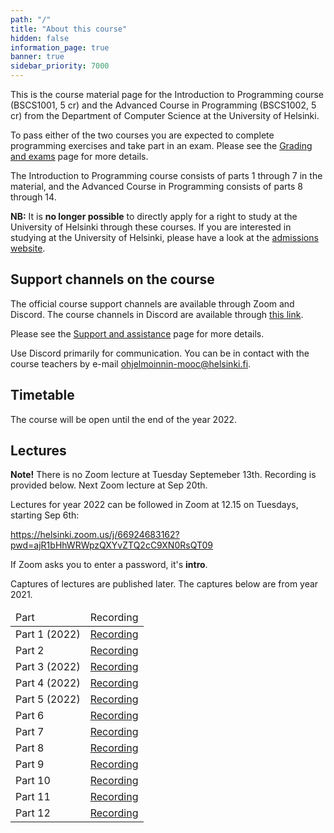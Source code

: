 ```yaml
---
path: "/"
title: "About this course"
hidden: false
information_page: true
banner: true
sidebar_priority: 7000
---
```


This is the course material page for the Introduction to Programming course (BSCS1001, 5 cr) and the Advanced Course in Programming (BSCS1002, 5 cr) from the Department of Computer Science at the University of Helsinki.

To pass either of the two courses you are expected to complete programming exercises and take part in an exam. Please see the [Grading and exams](/grading-and-exams) page for more details.

The Introduction to Programming course consists of parts 1 through 7 in the material, and the Advanced Course in Programming consists of parts 8 through 14.

**NB:** It is **no longer possible** to directly apply for a right to study at the University of Helsinki through these courses. If you are interested in studying at the University of Helsinki, please have a look at the [admissions website](https://www.helsinki.fi/en/admissions-and-education).

## Support channels on the course

The official course support channels are available through Zoom and Discord. The course channels in Discord are available through [this link](https://study.cs.helsinki.fi/discord/join/ohjelmoinnin_mooc).

Please see the [Support and assistance](/support-and-assistance) page for more details.

Use Discord primarily for communication. You can be in contact with the course teachers by e-mail ohjelmoinnin-mooc@helsinki.fi.

## Timetable

The course will be open until the end of the year 2022.

## Lectures

<strong>Note!</strong> There is no Zoom lecture at Tuesday Septemeber 13th. Recording is provided below. Next Zoom lecture at Sep 20th.

Lectures for year 2022 can be followed in Zoom at 12.15 on Tuesdays, starting Sep 6th:

https://helsinki.zoom.us/j/66924683162?pwd=ajR1bHhWRWpzQXYvZTQ2cC9XN0RsQT09

If Zoom asks you to enter a password, it's <strong>intro</strong>.

Captures of lectures are published later. The captures below are from year 2021.

<table>
  <thead>
    <tr>
      <td>Part</td>
      <td>Recording</td>
    </tr>
  </thead>
  <tbody>
    <tr>
      <td>Part 1 (2022)</td>
      <td><a href="https://youtu.be/AWkZLibDfg4">Recording</a></td>
    </tr>
    <tr>
      <td>Part 2</td>
      <td><a href="https://youtu.be/W1ybi4ZGaLY">Recording</a></td>
    </tr>
    <tr>
      <td>Part 3 (2022)</td>
      <td><a href="https://youtu.be/Xqb_SnPETUY">Recording</a></td>
    </tr>
    <tr>
      <td>Part 4 (2022)</td>
      <td><a href="https://youtu.be/qmOpBRKzgZc">Recording</a></td>
    </tr>
    <tr>
      <td>Part 5 (2022)</td>
      <td><a href="https://youtu.be/X-XTcZuMj_k">Recording</a></td>
    </tr>
    <tr>
      <td>Part 6</td>
      <td><a href="https://youtu.be/ePghbQDhOKU">Recording</a></td>
    </tr>
    <tr>
      <td>Part 7</td>
      <td><a href="https://youtu.be/yftLKzcNhh4">Recording</a></td>
    </tr>
    <tr>
      <td>Part 8</td>
      <td><a href="https://youtu.be/oEdUNG9IB6w">Recording</a></td>
    </tr>
    <tr>
      <td>Part 9</td>
      <td><a href="https://youtu.be/BICLgzkPX9A">Recording</a></td>
    </tr>
    <tr>
      <td>Part 10</td>
      <td><a href="https://youtu.be/F5FF7WJZXdM">Recording</a></td>
    </tr>
    <tr>
      <td>Part 11</td>
      <td><a href="https://youtu.be/vp18ipCMSag">Recording</a></td>
    </tr>
    <tr>
      <td>Part 12</td>
      <td><a href="https://youtu.be/eTAn4yu1xFQ">Recording</a></td>
    </tr>
  </tbody>
</table>
